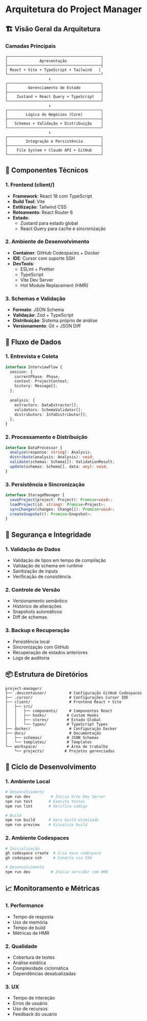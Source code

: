 # Arquitetura do Project Manager

## 🏗️ Visão Geral da Arquitetura

### Camadas Principais
```
┌─────────────────────────────────────────┐
│              Apresentação               │
├─────────────────────────────────────────┤
│ React + Vite + TypeScript + Tailwind   │
└─────────────────────────────────────────┘
                   ↕
┌─────────────────────────────────────────┐
│         Gerenciamento de Estado         │
├─────────────────────────────────────────┤
│    Zustand + React Query + TypeScript   │
└─────────────────────────────────────────┘
                   ↕
┌─────────────────────────────────────────┐
│        Lógica de Negócios (Core)        │
├─────────────────────────────────────────┤
│   Schemas + Validação + Distribuição    │
└─────────────────────────────────────────┘
                   ↕
┌─────────────────────────────────────────┐
│        Integração e Persistência        │
├─────────────────────────────────────────┤
│    File System + Claude API + GitHub    │
└─────────────────────────────────────────┘
```

## 🔧 Componentes Técnicos

### 1. Frontend (client/)
- **Framework**: React 18 com TypeScript
- **Build Tool**: Vite
- **Estilização**: Tailwind CSS
- **Roteamento**: React Router 6
- **Estado**: 
  - Zustand para estado global
  - React Query para cache e sincronização

### 2. Ambiente de Desenvolvimento
- **Container**: GitHub Codespaces + Docker
- **IDE**: Cursor com suporte SSH
- **DevTools**:
  - ESLint + Prettier
  - TypeScript
  - Vite Dev Server
  - Hot Module Replacement (HMR)

### 3. Schemas e Validação
- **Formato**: JSON Schema
- **Validação**: Zod + TypeScript
- **Distribuição**: Sistema próprio de análise
- **Versionamento**: Git + JSON Diff

## 🔄 Fluxo de Dados

### 1. Entrevista e Coleta
```typescript
interface InterviewFlow {
  session: {
    currentPhase: Phase;
    context: ProjectContext;
    history: Message[];
  };
  
  analysis: {
    extractors: DataExtractor[];
    validators: SchemaValidator[];
    distributors: InfoDistributor[];
  };
}
```

### 2. Processamento e Distribuição
```typescript
interface DataProcessor {
  analyze(response: string): Analysis;
  distribute(analysis: Analysis): void;
  validate(schemas: Schema[]): ValidationResult;
  update(schemas: Schema[], data: any): void;
}
```

### 3. Persistência e Sincronização
```typescript
interface StorageManager {
  saveProject(project: Project): Promise<void>;
  loadProject(id: string): Promise<Project>;
  syncChanges(changes: Change[]): Promise<void>;
  createSnapshot(): Promise<Snapshot>;
}
```

## 🔐 Segurança e Integridade

### 1. Validação de Dados
- Validação de tipos em tempo de compilação
- Validação de schema em runtime
- Sanitização de inputs
- Verificação de consistência

### 2. Controle de Versão
- Versionamento semântico
- Histórico de alterações
- Snapshots automáticos
- Diff de schemas

### 3. Backup e Recuperação
- Persistência local
- Sincronização com GitHub
- Recuperação de estados anteriores
- Logs de auditoria

## 📦 Estrutura de Diretórios
```
project-manager/
├── .devcontainer/          # Configuração GitHub Codespaces
├── .cursor/                # Configurações Cursor IDE
├── client/                 # Frontend React + Vite
│   ├── src/
│   │   ├── components/     # Componentes React
│   │   ├── hooks/         # Custom Hooks
│   │   ├── stores/        # Estado Global
│   │   └── types/         # TypeScript Types
├── docker/                 # Configuração Docker
├── docs/                   # Documentação
│   ├── schemas/           # JSON Schemas
│   └── templates/         # Templates
└── workspace/             # Área de trabalho
    └── projects/         # Projetos gerenciados
```

## 🔄 Ciclo de Desenvolvimento

### 1. Ambiente Local
```bash
# Desenvolvimento
npm run dev         # Inicia Vite Dev Server
npm run test       # Executa testes
npm run lint       # Verifica código

# Build
npm run build      # Gera build otimizado
npm run preview    # Visualiza build
```

### 2. Ambiente Codespaces
```bash
# Inicialização
gh codespace create  # Cria novo codespace
gh codespace ssh     # Conecta via SSH

# Desenvolvimento
npm run dev         # Inicia servidor com HMR
```

## 📈 Monitoramento e Métricas

### 1. Performance
- Tempo de resposta
- Uso de memória
- Tempo de build
- Métricas de HMR

### 2. Qualidade
- Cobertura de testes
- Análise estática
- Complexidade ciclomática
- Dependências desatualizadas

### 3. UX
- Tempo de interação
- Erros de usuário
- Uso de recursos
- Feedback do usuário 